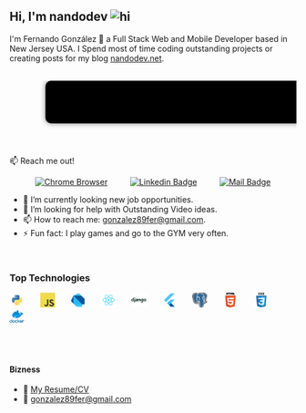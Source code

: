 

## Hi, I'm nandodev <img src="https://user-images.githubusercontent.com/1303154/88677602-1635ba80-d120-11ea-84d8-d263ba5fc3c0.gif" width="28px" height="28px" alt="hi">

I'm Fernando González :rocket: a Full Stack Web and Mobile Developer based in New Jersey USA. I Spend most of time coding outstanding projects or creating posts for my blog [nandodev.net](https://nandodev.net).

<br/>

<div style="width:100%;height:100px;overflow:hidden;position:relative;">
  &nbsp;&nbsp;&nbsp;&nbsp;&nbsp;&nbsp;&nbsp;&nbsp;&nbsp;&nbsp;&nbsp;&nbsp;&nbsp;&nbsp;&nbsp;&nbsp;<img src="assets/img/welcome-base.gif" alt="description_of_gif" style="width:100%; height:auto; object-fit: cover; position:absolute;  border-radius: 10px; box-shadow: 0 0 10px rgba(0, 0, 0, 0.5);">
</div>

</br>

:mailbox: Reach me out!




<div style="text-align:center;">

  [![Chrome Browser](https://img.shields.io/badge/Browser-nandodev.net-green?style=flat&logo=google-chrome&logoColor=white)](https://nandodev.net)&nbsp;&nbsp;&nbsp;&nbsp;
  <span style="margin: 0 10px;"> </span>
  [![Linkedin Badge](https://img.shields.io/badge/-FernandoGonzalez-0e76a8?style=flat&labelColor=0e76a8&logo=linkedin&logoColor=white)](https://www.linkedin.com/in/fgonzalez89/)&nbsp;&nbsp;&nbsp;&nbsp; 
  <span style="margin: 0 10px;"> </span>
    [![Mail Badge](https://img.shields.io/badge/-gonzalez89fer-c0392b?style=flat&labelColor=c0392b&logo=gmail&logoColor=white)](mailto:gonzalez89fer@gmail.com)

  <!-- [![Mail Badge](https://img.shields.io/badge/-@nandodev-e84393?style=flat&labelColor=e84393&logo=instagram&logoColor=white)](https://instagram.com/nandodev) 
  <span style="margin: 0 10px;"> </span> -->

</div>

<!-- TODO: Add last video link -->

- 🔭 I’m currently looking new job opportunities.
- 🤔 I’m looking for help with Outstanding Video ideas.
- 📫 How to reach me: gonzalez89fer@gmail.com.
- ⚡ Fun fact: I play games and go to the GYM very often.



</br>

### Top Technologies

<img alt="Python" width="26px" src="https://github.com/github/explore/blob/main/topics/python/python.png?raw=true" /> &nbsp;&nbsp;&nbsp;&nbsp;&nbsp;
<img alt="JavaScript" width="26px" src="https://raw.githubusercontent.com/github/explore/80688e429a7d4ef2fca1e82350fe8e3517d3494d/topics/javascript/javascript.png" /> &nbsp;&nbsp;&nbsp;&nbsp;&nbsp;
<img alt="Dart" width="26px" src="https://github.com/github/explore/blob/main/topics/dart/dart.png?raw=true" /> &nbsp;&nbsp;&nbsp;&nbsp;&nbsp;
<img alt="React" width="26px" src="https://raw.githubusercontent.com/github/explore/80688e429a7d4ef2fca1e82350fe8e3517d3494d/topics/react/react.png" /> &nbsp;&nbsp;&nbsp;&nbsp;&nbsp;
<img alt="Django" width="26px" src="https://github.com/github/explore/blob/main/topics/django/django.png?raw=true" /> &nbsp;&nbsp;&nbsp;&nbsp;&nbsp;
<img alt="Flutter" width="26px" src="https://github.com/github/explore/blob/main/topics/flutter/flutter.png?raw=true" /> &nbsp;&nbsp;&nbsp;&nbsp;&nbsp;
<img alt="PostgreSQL" width="26px" src="https://github.com/github/explore/blob/main/topics/postgresql/postgresql.png?raw=true" /> &nbsp;&nbsp;&nbsp;&nbsp;&nbsp;
<img alt="HTML5" width="26px" src="https://raw.githubusercontent.com/github/explore/80688e429a7d4ef2fca1e82350fe8e3517d3494d/topics/html/html.png" /> &nbsp;&nbsp;&nbsp;&nbsp;&nbsp;
<img alt="CSS" width="26px" src="https://github.com/github/explore/blob/main/topics/css/css.png?raw=true" /> &nbsp;&nbsp;&nbsp;&nbsp;&nbsp;
<img alt="Docker" width="26px" src="https://github.com/github/explore/blob/main/topics/docker/docker.png?raw=true" /> &nbsp;&nbsp;&nbsp;&nbsp;&nbsp;



</br>
</br>

#### Bizness
- :paperclip: [My Resume/CV](https://github.com/nandodev-net/nandodev-net/blob/main/assets/resume/nandodevResume.pdf)
- :email: gonzalez89fer@gmail.com



<!--
**nandodev-net/nandodev-net** is a ✨ _special_ ✨ repository because its `README.md` (this file) appears on your GitHub profile.

Here are some ideas to get you started:

- 🔭 I’m currently working on ...
- 🌱 I’m currently learning ...
- 👯 I’m looking to collaborate on ...
- 🤔 I’m looking for help with ...
- 💬 Ask me about ...
- 📫 How to reach me: ...
- 😄 Pronouns: ...
- ⚡ Fun fact: ...
-->